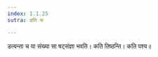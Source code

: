 ```yaml
---
index: 1.1.25
sutra: डति च

---
```

डत्यन्ता च या संख्या सा षट्संज्ञा भवति। कति तिष्ठन्ति। कति पश्य॥